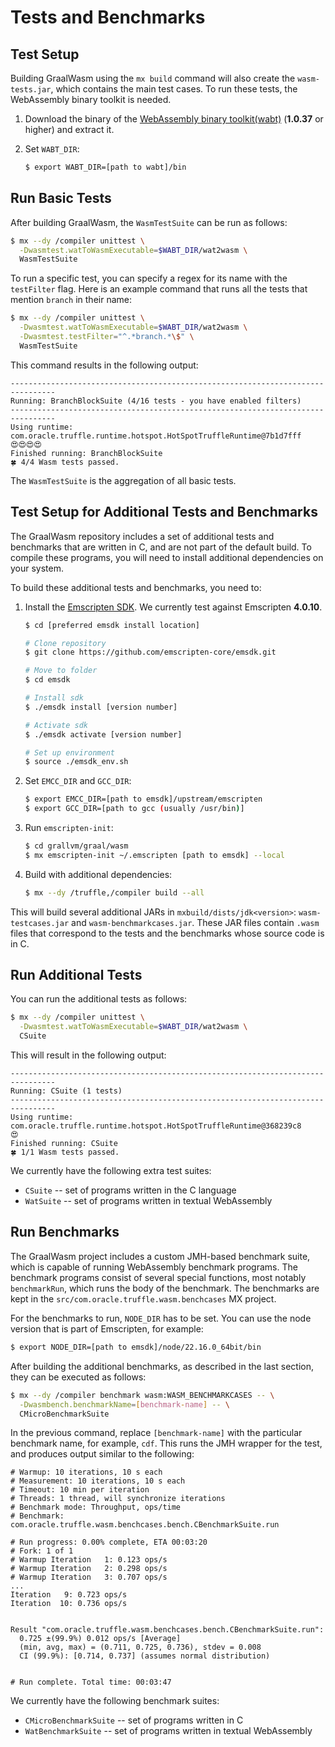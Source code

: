 # Tests and Benchmarks

## Test Setup

Building GraalWasm using the `mx build` command will also create the `wasm-tests.jar`, which contains the main test cases.
To run these tests, the WebAssembly binary toolkit is needed.

1. Download the binary of the [WebAssembly binary toolkit(wabt)](https://github.com/WebAssembly/wabt) (**1.0.37** or higher) and extract it.

2. Set `WABT_DIR`:
    ```bash
    $ export WABT_DIR=[path to wabt]/bin
    ```

## Run Basic Tests

After building GraalWasm, the `WasmTestSuite` can be run as follows:

```bash
$ mx --dy /compiler unittest \
  -Dwasmtest.watToWasmExecutable=$WABT_DIR/wat2wasm \
  WasmTestSuite
```

To run a specific test, you can specify a regex for its name with the `testFilter` flag.
Here is an example command that runs all the tests that mention `branch` in their name:

```bash
$ mx --dy /compiler unittest \
  -Dwasmtest.watToWasmExecutable=$WABT_DIR/wat2wasm \
  -Dwasmtest.testFilter="^.*branch.*\$" \
  WasmTestSuite
```

This command results in the following output:

```
--------------------------------------------------------------------------------
Running: BranchBlockSuite (4/16 tests - you have enabled filters)
--------------------------------------------------------------------------------
Using runtime: com.oracle.truffle.runtime.hotspot.HotSpotTruffleRuntime@7b1d7fff
😍😍😍😍
Finished running: BranchBlockSuite
🍀 4/4 Wasm tests passed.
```

The `WasmTestSuite` is the aggregation of all basic tests.

## Test Setup for Additional Tests and Benchmarks

The GraalWasm repository includes a set of additional tests and benchmarks that are written in C, and are not part of the default build.
To compile these programs, you will need to install additional dependencies on your system.

To build these additional tests and benchmarks, you need to:

1. Install the [Emscripten SDK](https://emscripten.org/docs/getting_started/downloads.html).
    We currently test against Emscripten **4.0.10**.
    ```bash
    $ cd [preferred emsdk install location]

    # Clone repository
    $ git clone https://github.com/emscripten-core/emsdk.git

    # Move to folder
    $ cd emsdk

    # Install sdk
    $ ./emsdk install [version number]

    # Activate sdk
    $ ./emsdk activate [version number]

    # Set up environment
    $ source ./emsdk_env.sh
    ```

2. Set `EMCC_DIR` and `GCC_DIR`:
    ```bash
    $ export EMCC_DIR=[path to emsdk]/upstream/emscripten
    $ export GCC_DIR=[path to gcc (usually /usr/bin)]
    ```

3. Run `emscripten-init`:
    ```bash
    $ cd grallvm/graal/wasm
    $ mx emscripten-init ~/.emscripten [path to emsdk] --local
    ```

4. Build with additional dependencies:
    ```bash
    $ mx --dy /truffle,/compiler build --all
    ```

This will build several additional JARs in `mxbuild/dists/jdk<version>`: `wasm-testcases.jar` and `wasm-benchmarkcases.jar`.
These JAR files contain `.wasm` files that correspond to the tests and the benchmarks whose source code is in C.

## Run Additional Tests

You can run the additional tests as follows:

```bash
$ mx --dy /compiler unittest \
  -Dwasmtest.watToWasmExecutable=$WABT_DIR/wat2wasm \
  CSuite
```

This will result in the following output:

```
--------------------------------------------------------------------------------
Running: CSuite (1 tests)
--------------------------------------------------------------------------------
Using runtime: com.oracle.truffle.runtime.hotspot.HotSpotTruffleRuntime@368239c8
😍
Finished running: CSuite
🍀 1/1 Wasm tests passed.
```

We currently have the following extra test suites:
- `CSuite` -- set of programs written in the C language
- `WatSuite` -- set of programs written in textual WebAssembly

## Run Benchmarks

The GraalWasm project includes a custom JMH-based benchmark suite, which is capable of running WebAssembly benchmark programs.
The benchmark programs consist of several special functions, most notably `benchmarkRun`, which runs the body of the benchmark.
The benchmarks are kept in the `src/com.oracle.truffle.wasm.benchcases` MX project.

For the benchmarks to run, `NODE_DIR` has to be set. You can use the node version that is part of Emscripten, for example:

```bash
$ export NODE_DIR=[path to emsdk]/node/22.16.0_64bit/bin
```

After building the additional benchmarks, as described in the last section, they can be executed as follows:

```bash
$ mx --dy /compiler benchmark wasm:WASM_BENCHMARKCASES -- \
  -Dwasmbench.benchmarkName=[benchmark-name] -- \
  CMicroBenchmarkSuite
```

In the previous command, replace `[benchmark-name]` with the particular benchmark name, for example, `cdf`.
This runs the JMH wrapper for the test, and produces output similar to the following:

```
# Warmup: 10 iterations, 10 s each
# Measurement: 10 iterations, 10 s each
# Timeout: 10 min per iteration
# Threads: 1 thread, will synchronize iterations
# Benchmark mode: Throughput, ops/time
# Benchmark: com.oracle.truffle.wasm.benchcases.bench.CBenchmarkSuite.run

# Run progress: 0.00% complete, ETA 00:03:20
# Fork: 1 of 1
# Warmup Iteration   1: 0.123 ops/s
# Warmup Iteration   2: 0.298 ops/s
# Warmup Iteration   3: 0.707 ops/s
...
Iteration   9: 0.723 ops/s
Iteration  10: 0.736 ops/s


Result "com.oracle.truffle.wasm.benchcases.bench.CBenchmarkSuite.run":
  0.725 ±(99.9%) 0.012 ops/s [Average]
  (min, avg, max) = (0.711, 0.725, 0.736), stdev = 0.008
  CI (99.9%): [0.714, 0.737] (assumes normal distribution)


# Run complete. Total time: 00:03:47
```

We currently have the following benchmark suites:

- `CMicroBenchmarkSuite` -- set of programs written in C
- `WatBenchmarkSuite` -- set of programs written in textual WebAssembly
